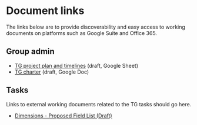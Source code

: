# Document links

The links below are to provide discoverability and easy access to working documents on platforms such as Google Suite and Office 365. 

## Group admin 

* [TG project plan and timelines](https://docs.google.com/spreadsheets/d/1LmQvzOUeO4gbZAnHQPYsqxOwJYg9SqdiNT4guJkJ8RU) (draft, Google Sheet)
* [TG charter](https://docs.google.com/document/d/1Kgcx2dzD3xZv1PpYqzQa3NiaNimtWJasYT9PgAOL0eg) (draft, Google Doc)

## Tasks

Links to external working documents related to the TG tasks should go here.

* [Dimensions - Proposed Field List (Draft)](https://docs.google.com/document/d/13intzQGmcqvOpdWUyaGQHl-GEgs_sHPWy1-MBdIrIT4/edit#heading=h.tw24ksesj1bb)
